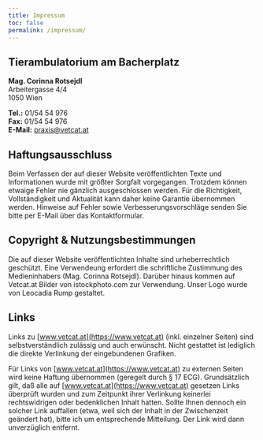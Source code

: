 ```yaml
---
title: Impressum
toc: false
permalink: /impressum/
---
```




## Tierambulatorium am Bacherplatz
**Mag. Corinna Rotsejdl**  
Arbeitergasse 4/4  
1050 Wien 

**Tel.:** 01/54 54 976  
**Fax:** 01/54 54 976  
**E-Mail:** [praxis@vetcat.at](mailto:praxis@vetcat.at)

## Haftungsausschluss
Beim Verfassen der auf dieser Website veröffentlichten Texte und Informationen wurde mit größter Sorgfalt vorgegangen. Trotzdem können etwaige Fehler nie gänzlich ausgeschlossen werden. Für die Richtigkeit, Vollständigkeit und Aktualität kann daher keine Garantie übernommen werden. Hinweise auf Fehler sowie Verbesserungsvorschläge senden Sie bitte per E-Mail über das Kontaktformular.

## Copyright & Nutzungsbestimmungen
Die auf dieser Website veröffentlichten Inhalte sind urheberrechtlich geschützt. Eine Verwendeung erfordert die schriftliche Zustimmung des Medieninhabers (Mag. Corinna Rotsejdl).
Darüber hinaus kommen auf Vetcat.at Bilder von istockphoto.com zur Verwendung.
Unser Logo wurde von Leocadia Rump gestaltet.

## Links
Links zu [www.vetcat.at](https://www.vetcat.at) (inkl. einzelner Seiten) sind selbstverständlich zulässig und auch erwünscht. Nicht gestattet ist lediglich die direkte Verlinkung der eingebundenen Grafiken.

Für Links von [www.vetcat.at](https://www.vetcat.at)  zu externen Seiten wird keine Haftung übernommen (geregelt durch § 17 ECG). Grundsätzlich gilt, daß alle auf [www.vetcat.at](https://www.vetcat.at) gesetzen Links überprüft wurden und zum Zeitpunkt ihrer Verlinkung keinerlei rechtswidrigen oder bedenklichen Inhalt hatten. Sollte Ihnen dennoch ein solcher Link auffallen (etwa, weil sich der Inhalt in der Zwischenzeit geändert hat), bitte ich um entsprechende Mitteilung. Der Link wird dann unverzüglich entfernt.
